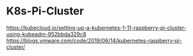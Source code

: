 # K8s-Pi-Cluster

https://kubecloud.io/setting-up-a-kubernetes-1-11-raspberry-pi-cluster-using-kubeadm-952bbda329c8
https://blogs.vmware.com/code/2019/06/14/kubernetes-raspberry-pi-cluster/
